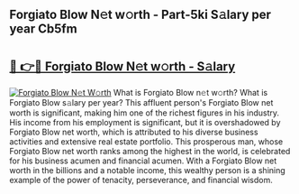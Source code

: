## Forgiato Blow N𝚎t w𝚘rth - Part-5ki S𝚊lary per year Cb5fm

# <h2><a href="http://gc4579.nevu.top/?p=Forgiato+Blow">🔗 👉🔴 Forgiato Blow N𝚎t w𝚘rth - S𝚊lary</a></h2>

[![Forgiato Blow N𝚎t W𝚘rth](https://i.imgur.com/Oavwk0R.jpeg)](http://gc4579.nevu.top/?p=Forgiato+Blow)
What is Forgiato Blow n𝚎t w𝚘rth? What is Forgiato Blow s𝚊lary per year?
This affluent person's Forgiato Blow net worth is significant, making him one of the richest figures in his industry. His income from his employment is significant, but it is overshadowed by Forgiato Blow net worth, which is attributed to his diverse business activities and extensive real estate portfolio. This prosperous man, whose Forgiato Blow net worth ranks among the highest in the world, is celebrated for his business acumen and financial acumen. With a Forgiato Blow net worth in the billions and a notable income, this wealthy person is a shining example of the power of tenacity, perseverance, and financial wisdom.
